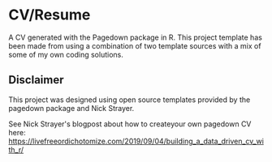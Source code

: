 # CV/Resume
A CV generated with the Pagedown package in R. This project template has been made from using a combination of two template sources with a mix of some of my own coding solutions.

## Disclaimer
This project was designed using open source templates provided by the pagedown package and Nick Strayer.

See Nick Strayer's blogpost about how to createyour own pagedown CV here: https://livefreeordichotomize.com/2019/09/04/building_a_data_driven_cv_with_r/
